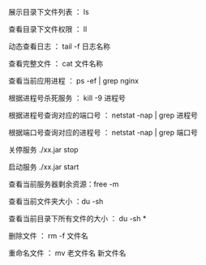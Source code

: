 展示目录下文件列表 ： ls  

查看目录下文件权限 ： ll   

动态查看日志 ： tail  -f   日志名称   

查看完整文件 ： cat  文件名称

查看当前应用进程 ： ps  -ef | grep  nginx

根据进程号杀死服务 ： kill  -9  进程号

根据进程号查询对应的端口号 ： netstat  -nap | grep 进程号

根据端口号查询对应的进程号 ： netstat  -nap | grep 端口号

关停服务   ./xx.jar  stop

启动服务   ./xx.jar  start 

查看当前服务器剩余资源：free  -m 

查看当前文件夹大小 ：du  -sh  

查看当前目录下所有文件的大小 ： du -sh  *

删除文件 ： rm  -f 文件名

重命名文件 ： mv  老文件名  新文件名